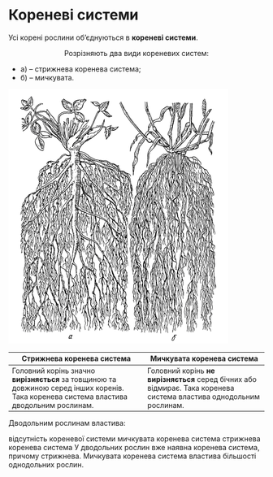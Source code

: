 
# Кореневi системи
Усi коренi рослини об’єднуються в **кореневi системи**.
<p align="center">Розрiзняють два види кореневих систем:</p>
<ul>
<li>а) – стрижнева коренева система;</li> 
<li>б) – мичкувата.</li>
</ul>

<img src="11.png" alt="Стрижнева та мичкувата кореневі системи" class="image"/>

| Стрижнева коренева система | Мичкувата коренева система |
| -- | -- |
| Головний корiнь значно **вирiзняється** за товщиною та довжиною серед iнших коренiв. Така коренева система властива дводольним рослинам. | Головний корiнь **не вирiзняється** серед бiчних або вiдмирає. Така коренева система властива однодольним рослинам. |


<quiz correctLabel="correct" incorrectLabel="incorrect" checkLabel="check">
    <question text="">
        <p>Дводольним рослинам властива:</p>
        <answer>відсутність кореневої системи</answer>
        <answer>мичкувата коренева система</answer>
        <answer correct>стрижнева коренева система</answer>
        <explanation>
        У дводольних рослин вже наявна коренева система, причому стрижнева. Мичкувата коренева система властива більшості однодольних рослин.
        </explanation>
    </question>
</quiz>